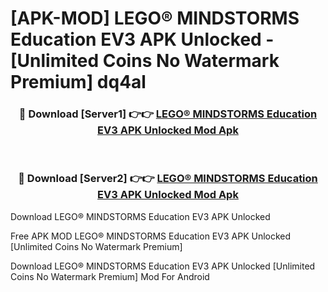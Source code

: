 # [APK-MOD] LEGO® MINDSTORMS Education EV3 APK Unlocked - [Unlimited Coins No Watermark Premium] dq4al



<div align="center">
<h3>🔴 Download [Server1] 👉👉 <a href="https://momento.my/?title=LEGO®_MINDSTORMS_Education_EV3_APK_Unlocked">LEGO® MINDSTORMS Education EV3 APK Unlocked Mod Apk</a></h3><br>

<h3>🔴 Download [Server2] 👉👉 <a href="https://momento.my/?title=LEGO®_MINDSTORMS_Education_EV3_APK_Unlocked">LEGO® MINDSTORMS Education EV3 APK Unlocked Mod Apk</a></h3>
</div>



Download LEGO® MINDSTORMS Education EV3 APK Unlocked 

Free APK MOD LEGO® MINDSTORMS Education EV3 APK Unlocked [Unlimited Coins No Watermark Premium]

Download LEGO® MINDSTORMS Education EV3 APK Unlocked [Unlimited Coins No Watermark Premium] Mod For Android
